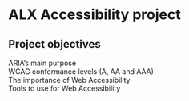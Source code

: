 # ALX Accessibility project

## Project objectives
ARIA’s main purpose  
WCAG conformance levels (A, AA and AAA)  
The importance of Web Accessibility  
Tools to use for Web Accessibility  
